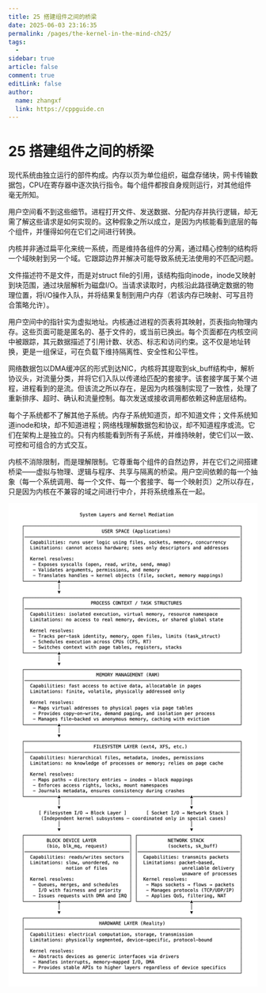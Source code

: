 ```yaml
---
title: 25 搭建组件之间的桥梁
date: 2025-06-03 23:16:35
permalink: /pages/the-kernel-in-the-mind-ch25/
tags:
  - 
sidebar: true
article: false
comment: true
editLink: false
author: 
  name: zhangxf
  link: https://cppguide.cn
---
```


# 25 搭建组件之间的桥梁

现代系统由独立运行的部件构成。内存以页为单位组织，磁盘存储块，网卡传输数据包，CPU在寄存器中逐次执行指令。每个组件都按自身规则运行，对其他组件毫无所知。

用户空间看不到这些细节。进程打开文件、发送数据、分配内存并执行逻辑，却无需了解这些请求是如何实现的。这种假象之所以成立，是因为内核能看到底层的每个组件，并懂得如何在它们之间进行转换。

内核并非通过扁平化来统一系统，而是维持各组件的分离，通过精心控制的结构将一个域映射到另一个域。它跟踪边界并解决可能导致系统无法使用的不匹配问题。

文件描述符不是文件，而是对struct file的引用，该结构指向inode，inode又映射到块范围，通过块层解析为磁盘I/O。当请求读取时，内核沿此路径确定数据的物理位置，将I/O操作入队，并将结果复制到用户内存（若该内存已映射、可写且符合策略允许）。

用户空间中的指针实为虚拟地址。内核通过进程的页表将其映射，页表指向物理内存。这些页面可能是匿名的、基于文件的，或当前已换出。每个页面都在内核空间中被跟踪，其元数据描述了引用计数、状态、标志和访问约束。这不仅是地址转换，更是一组保证，可在负载下维持隔离性、安全性和公平性。

网络数据包以DMA缓冲区的形式到达NIC，内核将其提取到sk_buff结构中，解析协议头，对流量分类，并将它们入队以传递给匹配的套接字。该套接字属于某个进程，进程看到的是流。但该流之所以存在，是因为内核强制实现了一致性，处理了重新排序、超时、确认和流量控制。每次发送或接收调用都依赖这种底层结构。

每个子系统都不了解其他子系统。内存子系统知道页，却不知道文件；文件系统知道inode和块，却不知道进程；网络栈理解数据包和协议，却不知道程序或流。它们在架构上是独立的。只有内核能看到所有子系统，并维持映射，使它们以一致、可控和可组合的方式交互。

内核不消除限制，而是理解限制。它尊重每个组件的自然边界，并在它们之间搭建桥梁——虚拟与物理、逻辑与程序、共享与隔离的桥梁。用户空间依赖的每一个抽象（每一个系统调用、每一个文件、每一个套接字、每一个映射页）之所以存在，只是因为内核在不兼容的域之间进行中介，并将系统维系在一起。

![](./figure25-1.png)